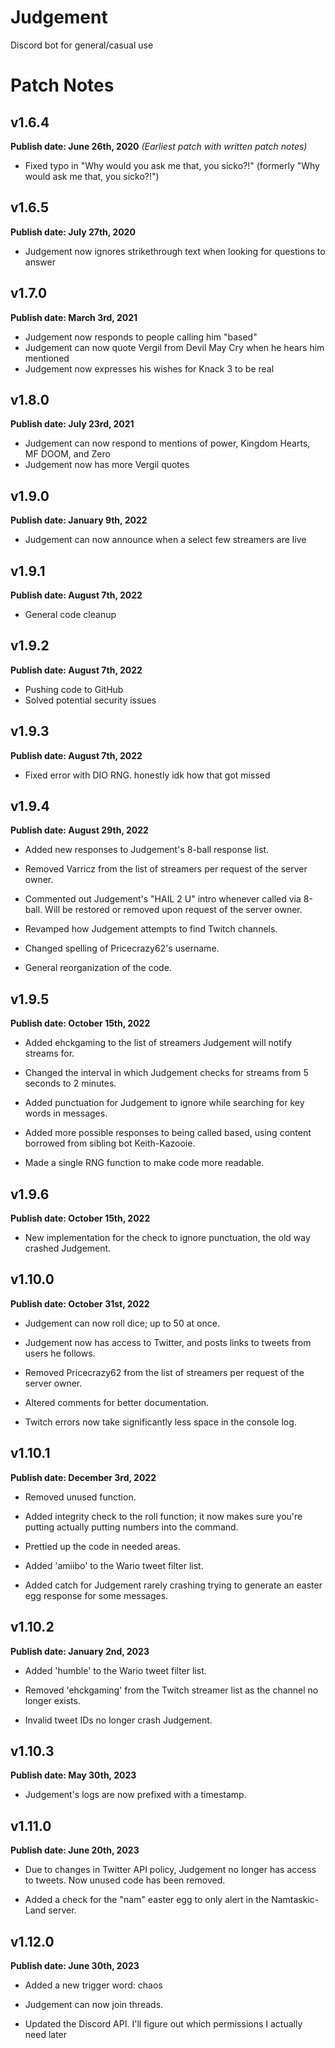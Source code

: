 # Judgement
 Discord bot for general/casual use
 
# Patch Notes

## v1.6.4
**Publish date: June 26th, 2020**
*(Earliest patch with written patch notes)*

- Fixed typo in "Why would you ask me that, you sicko?!" (formerly "Why would ask me that, you sicko?!") 

## v1.6.5
**Publish date: July 27th, 2020**

- Judgement now ignores strikethrough text when looking for questions to answer

## v1.7.0
**Publish date: March 3rd, 2021**

- Judgement now responds to people calling him "based"
- Judgement can now quote Vergil from Devil May Cry when he hears him mentioned
- Judgement now expresses his wishes for Knack 3 to be real

## v1.8.0
**Publish date: July 23rd, 2021**

- Judgement can now respond to mentions of power, Kingdom Hearts, MF DOOM, and Zero
- Judgement now has more Vergil quotes

## v1.9.0
**Publish date: January 9th, 2022**

- Judgement can now announce when a select few streamers are live

## v1.9.1
**Publish date: August 7th, 2022**

- General code cleanup

## v1.9.2
**Publish date: August 7th, 2022**

- Pushing code to GitHub
- Solved potential security issues

## v1.9.3
**Publish date: August 7th, 2022**

- Fixed error with DIO RNG. honestly idk how that got missed

## v1.9.4
**Publish date: August 29th, 2022**

- Added new responses to Judgement's 8-ball response list.

- Removed Varricz from the list of streamers per request of the server owner.

- Commented out Judgement's "HAIL 2 U" intro whenever called via 8-ball. Will be restored or removed upon request of the server owner.

- Revamped how Judgement attempts to find Twitch channels.

- Changed spelling of Pricecrazy62's username.

- General reorganization of the code.

## v1.9.5
**Publish date: October 15th, 2022**

- Added ehckgaming to the list of streamers Judgement will notify streams for.

- Changed the interval in which Judgement checks for streams from 5 seconds to 2 minutes.

- Added punctuation for Judgement to ignore while searching for key words in messages.

- Added more possible responses to being called based, using content borrowed from sibling bot Keith-Kazooie.

- Made a single RNG function to make code more readable.

## v1.9.6
**Publish date: October 15th, 2022**

- New implementation for the check to ignore punctuation, the old way crashed Judgement.

## v1.10.0
**Publish date: October 31st, 2022**

- Judgement can now roll dice; up to 50 at once.

- Judgement now has access to Twitter, and posts links to tweets from users he follows.

- Removed Pricecrazy62 from the list of streamers per request of the server owner.

- Altered comments for better documentation.

- Twitch errors now take significantly less space in the console log.

## v1.10.1
**Publish date: December 3rd, 2022**

- Removed unused function.

- Added integrity check to the roll function; it now makes sure you're putting actually putting numbers into the command.

- Prettied up the code in needed areas.

- Added 'amiibo' to the Wario tweet filter list.

- Added catch for Judgement rarely crashing trying to generate an easter egg response for some messages.

## v1.10.2
**Publish date: January 2nd, 2023**

- Added 'humble' to the Wario tweet filter list.

- Removed 'ehckgaming' from the Twitch streamer list as the channel no longer exists.

- Invalid tweet IDs no longer crash Judgement.

## v1.10.3
**Publish date: May 30th, 2023**

- Judgement's logs are now prefixed with a timestamp.

## v1.11.0
**Publish date: June 20th, 2023**

- Due to changes in Twitter API policy, Judgement no longer has access to tweets. Now unused code has been removed.

- Added a check for the "nam" easter egg to only alert in the Namtaskic-Land server.

## v1.12.0
**Publish date: June 30th, 2023**

- Added a new trigger word: chaos

- Judgement can now join threads.

- Updated the Discord API. I'll figure out which permissions I actually need later